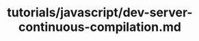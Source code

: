 ---
title: tutorials/javascript/dev-server-continuous-compilation.md
showAuthorInfo: false
redirect_path: /docs/dev-server-continuous-compilation
---